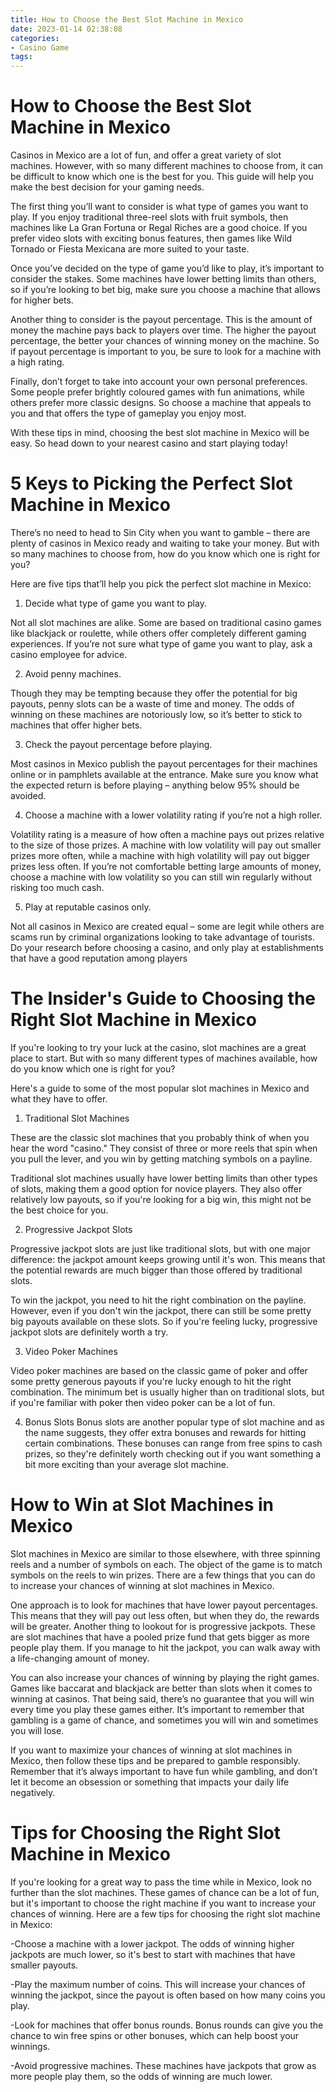 ```yaml
---
title: How to Choose the Best Slot Machine in Mexico
date: 2023-01-14 02:38:08
categories:
- Casino Game
tags:
---
```



#  How to Choose the Best Slot Machine in Mexico

Casinos in Mexico are a lot of fun, and offer a great variety of slot machines. However, with so many different machines to choose from, it can be difficult to know which one is the best for you. This guide will help you make the best decision for your gaming needs.

The first thing you’ll want to consider is what type of games you want to play. If you enjoy traditional three-reel slots with fruit symbols, then machines like La Gran Fortuna or Regal Riches are a good choice. If you prefer video slots with exciting bonus features, then games like Wild Tornado or Fiesta Mexicana are more suited to your taste.

Once you’ve decided on the type of game you’d like to play, it’s important to consider the stakes. Some machines have lower betting limits than others, so if you’re looking to bet big, make sure you choose a machine that allows for higher bets.

Another thing to consider is the payout percentage. This is the amount of money the machine pays back to players over time. The higher the payout percentage, the better your chances of winning money on the machine. So if payout percentage is important to you, be sure to look for a machine with a high rating.

Finally, don’t forget to take into account your own personal preferences. Some people prefer brightly coloured games with fun animations, while others prefer more classic designs. So choose a machine that appeals to you and that offers the type of gameplay you enjoy most.

With these tips in mind, choosing the best slot machine in Mexico will be easy. So head down to your nearest casino and start playing today!

#  5 Keys to Picking the Perfect Slot Machine in Mexico

There’s no need to head to Sin City when you want to gamble – there are plenty of casinos in Mexico ready and waiting to take your money. But with so many machines to choose from, how do you know which one is right for you?

Here are five tips that’ll help you pick the perfect slot machine in Mexico:

1. Decide what type of game you want to play.

Not all slot machines are alike. Some are based on traditional casino games like blackjack or roulette, while others offer completely different gaming experiences. If you’re not sure what type of game you want to play, ask a casino employee for advice.

2. Avoid penny machines.

Though they may be tempting because they offer the potential for big payouts, penny slots can be a waste of time and money. The odds of winning on these machines are notoriously low, so it’s better to stick to machines that offer higher bets.

3. Check the payout percentage before playing.

Most casinos in Mexico publish the payout percentages for their machines online or in pamphlets available at the entrance. Make sure you know what the expected return is before playing – anything below 95% should be avoided.

4. Choose a machine with a lower volatility rating if you’re not a high roller.

Volatility rating is a measure of how often a machine pays out prizes relative to the size of those prizes. A machine with low volatility will pay out smaller prizes more often, while a machine with high volatility will pay out bigger prizes less often. If you’re not comfortable betting large amounts of money, choose a machine with low volatility so you can still win regularly without risking too much cash.


5. Play at reputable casinos only.

Not all casinos in Mexico are created equal – some are legit while others are scams run by criminal organizations looking to take advantage of tourists. Do your research before choosing a casino, and only play at establishments that have a good reputation among players

#  The Insider's Guide to Choosing the Right Slot Machine in Mexico

If you're looking to try your luck at the casino, slot machines are a great place to start. But with so many different types of machines available, how do you know which one is right for you?

Here's a guide to some of the most popular slot machines in Mexico and what they have to offer.

1. Traditional Slot Machines

These are the classic slot machines that you probably think of when you hear the word "casino." They consist of three or more reels that spin when you pull the lever, and you win by getting matching symbols on a payline.

Traditional slot machines usually have lower betting limits than other types of slots, making them a good option for novice players. They also offer relatively low payouts, so if you're looking for a big win, this might not be the best choice for you.

2. Progressive Jackpot Slots

Progressive jackpot slots are just like traditional slots, but with one major difference: the jackpot amount keeps growing until it's won. This means that the potential rewards are much bigger than those offered by traditional slots.

To win the jackpot, you need to hit the right combination on the payline. However, even if you don't win the jackpot, there can still be some pretty big payouts available on these slots. So if you're feeling lucky, progressive jackpot slots are definitely worth a try.

3. Video Poker Machines

Video poker machines are based on the classic game of poker and offer some pretty generous payouts if you're lucky enough to hit the right combination. The minimum bet is usually higher than on traditional slots, but if you're familiar with poker then video poker can be a lot of fun.


 4. Bonus Slots
Bonus slots are another popular type of slot machine and as the name suggests, they offer extra bonuses and rewards for hitting certain combinations. These bonuses can range from free spins to cash prizes, so they're definitely worth checking out if you want something a bit more exciting than your average slot machine.

#  How to Win at Slot Machines in Mexico

Slot machines in Mexico are similar to those elsewhere, with three spinning reels and a number of symbols on each. The object of the game is to match symbols on the reels to win prizes. There are a few things that you can do to increase your chances of winning at slot machines in Mexico.

One approach is to look for machines that have lower payout percentages. This means that they will pay out less often, but when they do, the rewards will be greater. Another thing to lookout for is progressive jackpots. These are slot machines that have a pooled prize fund that gets bigger as more people play them. If you manage to hit the jackpot, you can walk away with a life-changing amount of money.

You can also increase your chances of winning by playing the right games. Games like baccarat and blackjack are better than slots when it comes to winning at casinos. That being said, there’s no guarantee that you will win every time you play these games either. It’s important to remember that gambling is a game of chance, and sometimes you will win and sometimes you will lose.

If you want to maximize your chances of winning at slot machines in Mexico, then follow these tips and be prepared to gamble responsibly. Remember that it’s always important to have fun while gambling, and don’t let it become an obsession or something that impacts your daily life negatively.

#  Tips for Choosing the Right Slot Machine in Mexico

If you're looking for a great way to pass the time while in Mexico, look no further than the slot machines. These games of chance can be a lot of fun, but it's important to choose the right machine if you want to increase your chances of winning. Here are a few tips for choosing the right slot machine in Mexico:

-Choose a machine with a lower jackpot. The odds of winning higher jackpots are much lower, so it's best to start with machines that have smaller payouts.

-Play the maximum number of coins. This will increase your chances of winning the jackpot, since the payout is often based on how many coins you play.

-Look for machines that offer bonus rounds. Bonus rounds can give you the chance to win free spins or other bonuses, which can help boost your winnings.

-Avoid progressive machines. These machines have jackpots that grow as more people play them, so the odds of winning are much lower.